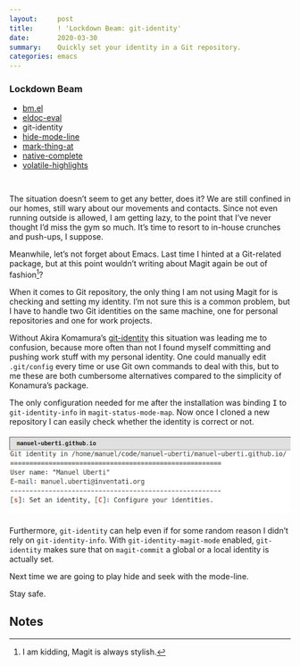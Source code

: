 ```yaml
---
layout:     post
title:      ! 'Lockdown Beam: git-identity'
date:       2020-03-30
summary:    Quickly set your identity in a Git repository.
categories: emacs
---
```


<div style="padding-bottom: 15px">
  <div class="box">
    <h3>Lockdown Beam</h3>
    <ul>
      <li>
        <a href="https://www.manueluberti.eu/emacs/2020/03/19/lockdown-beam-bm/">
          bm.el
        </a>
      </li>
      <li>
        <a href="https://www.manueluberti.eu/emacs/2020/03/23/lockdown-beam-eldoc-eval/">
          eldoc-eval
        </a>
      </li>
      <li>git-identity</li>
      <li>
        <a href="https://www.manueluberti.eu/emacs/2020/04/06/lockdown-beam-hide-mode-line/">
          hide-mode-line
        </a>
      </li>
      <li>
        <a href="https://www.manueluberti.eu/emacs/2020/04/13/lockdown-beam-mark-thing-at/">
          mark-thing-at
        </a>
      </li>
      <li>
        <a href="https://www.manueluberti.eu/emacs/2020/04/20/lockdown-beam-native-complete/">
          native-complete
        </a>
      </li>
      <li>
        <a href="https://www.manueluberti.eu/emacs/2020/04/27/lockdown-beam-volatile-highlights/">
          volatile-highlights
        </a>
      </li>
    </ul>
  </div>
</div>

The situation doesn’t seem to get any better, does it? We are still confined in
our homes, still wary about our movements and contacts. Since not even running
outside is allowed, I am getting lazy, to the point that I’ve never thought I’d
miss the gym so much. It’s time to resort to in-house crunches and push-ups,
I suppose.

Meanwhile, let’s not forget about Emacs. Last time I hinted at a Git-related
package, but at this point wouldn’t writing about Magit again be out of
fashion[^1]?

When it comes to Git repository, the only thing I am not using Magit for is
checking and setting my identity. I’m not sure this is a common problem, but
I have to handle two Git identities on the same machine, one for personal
repositories and one for work projects. 

Without Akira Komamura’s [git-identity](https://github.com/akirak/git-identity.el) this situation was leading me to
confusion, because more often than not I found myself committing and pushing
work stuff with my personal identity. One could manually edit `.git/config` every
time or use Git own commands to deal with this, but to me these are both
cumbersome alternatives compared to the simplicity of Konamura’s package.

The only configuration needed for me after the installation was binding <kbd>I</kbd> to
`git-identity-info` in `magit-status-mode-map`. Now once I cloned a new repository
I can easily check whether the identity is correct or not.

<div style="text-align: center; padding-top: 5px; padding-bottom: 5px">
    <a href="https://raw.githubusercontent.com/manuel-uberti/manuel-uberti.github.io/master/images/git-identity.png" 
       target="_blank">
      <img src="/images/git-identity.png">
    </a>
</div>

Furthermore, `git-identity` can help even if for some random reason I didn’t rely
on `git-identity-info`. With `git-identity-magit-mode` enabled, `git-identity` makes
sure that on `magit-commit` a global or a local identity is actually set.

Next time we are going to play hide and seek with the mode-line.

Stay safe.

## Notes

[^1]: I am kidding, Magit is always stylish.
